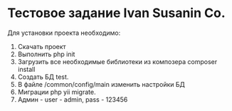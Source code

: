 Тестовое задание Ivan Susanin Co.
===============================

Для установки проекта необходимо:

1. Скачать проект
2. Выполнить php init
3. Загрузить все необходимые библиотеки из композера composer install
4. Создать БД test.
5. В файле /common/config/main изменить настройки БД
6. Миграции php yii migrate.
7. Админ - user - admin, pass - 123456